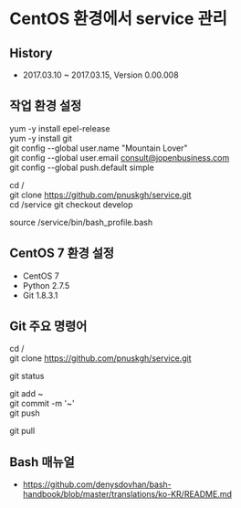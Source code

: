 # CentOS 환경에서 service 관리

## History

* 2017.03.10 ~ 2017.03.15, Version 0.00.008

## 작업 환경 설정

yum -y install epel-release  
yum -y install git  
git config --global user.name "Mountain Lover"  
git config --global user.email consult@jopenbusiness.com  
git config --global push.default simple  

cd /  
git clone https://github.com/pnuskgh/service.git  
cd /service
git checkout develop

source /service/bin/bash_profile.bash  

## CentOS 7 환경 설정

* CentOS 7
* Python 2.7.5
* Git 1.8.3.1

## Git 주요 명령어

cd /  
git clone https://github.com/pnuskgh/service.git  

git status  

git add ~  
git commit -m '~'  
git push  

git pull  

## Bash 매뉴얼

* https://github.com/denysdovhan/bash-handbook/blob/master/translations/ko-KR/README.md

